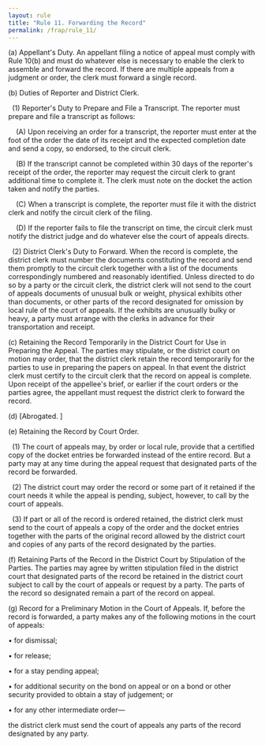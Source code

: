 ```yaml
---
layout: rule
title: "Rule 11. Forwarding the Record"
permalink: /frap/rule_11/
---
```


(a) Appellant's Duty. An appellant filing a notice of appeal must comply with Rule 10(b) and must do whatever else is necessary to enable the clerk to assemble and forward the record. If there are multiple appeals from a judgment or order, the clerk must forward a single record.


(b) Duties of Reporter and District Clerk.


&nbsp;&nbsp;(1) Reporter's Duty to Prepare and File a Transcript. The reporter must prepare and file a transcript as follows:


&nbsp;&nbsp;&nbsp;&nbsp;(A) Upon receiving an order for a transcript, the reporter must enter at the foot of the order the date of its receipt and the expected completion date and send a copy, so endorsed, to the circuit clerk.


&nbsp;&nbsp;&nbsp;&nbsp;(B) If the transcript cannot be completed within 30 days of the reporter's receipt of the order, the reporter may request the circuit clerk to grant additional time to complete it. The clerk must note on the docket the action taken and notify the parties.


&nbsp;&nbsp;&nbsp;&nbsp;(C) When a transcript is complete, the reporter must file it with the district clerk and notify the circuit clerk of the filing.


&nbsp;&nbsp;&nbsp;&nbsp;(D) If the reporter fails to file the transcript on time, the circuit clerk must notify the district judge and do whatever else the court of appeals directs.


&nbsp;&nbsp;(2) District Clerk's Duty to Forward. When the record is complete, the district clerk must number the documents constituting the record and send them promptly to the circuit clerk together with a list of the documents correspondingly numbered and reasonably identified. Unless directed to do so by a party or the circuit clerk, the district clerk will not send to the court of appeals documents of unusual bulk or weight, physical exhibits other than documents, or other parts of the record designated for omission by local rule of the court of appeals. If the exhibits are unusually bulky or heavy, a party must arrange with the clerks in advance for their transportation and receipt.


(c) Retaining the Record Temporarily in the District Court for Use in Preparing the Appeal. The parties may stipulate, or the district court on motion may order, that the district clerk retain the record temporarily for the parties to use in preparing the papers on appeal. In that event the district clerk must certify to the circuit clerk that the record on appeal is complete. Upon receipt of the appellee's brief, or earlier if the court orders or the parties agree, the appellant must request the district clerk to forward the record.


(d) [Abrogated. ]


(e) Retaining the Record by Court Order.


&nbsp;&nbsp;(1) The court of appeals may, by order or local rule, provide that a certified copy of the docket entries be forwarded instead of the entire record. But a party may at any time during the appeal request that designated parts of the record be forwarded.


&nbsp;&nbsp;(2) The district court may order the record or some part of it retained if the court needs it while the appeal is pending, subject, however, to call by the court of appeals.


&nbsp;&nbsp;(3) If part or all of the record is ordered retained, the district clerk must send to the court of appeals a copy of the order and the docket entries together with the parts of the original record allowed by the district court and copies of any parts of the record designated by the parties.


(f) Retaining Parts of the Record in the District Court by Stipulation of the Parties. The parties may agree by written stipulation filed in the district court that designated parts of the record be retained in the district court subject to call by the court of appeals or request by a party. The parts of the record so designated remain a part of the record on appeal.


(g) Record for a Preliminary Motion in the Court of Appeals. If, before the record is forwarded, a party makes any of the following motions in the court of appeals:


• for dismissal;


• for release;


• for a stay pending appeal;


• for additional security on the bond on appeal or on a bond or other security provided to obtain a stay of judgement; or


• for any other intermediate order—


the district clerk must send the court of appeals any parts of the record designated by any party.
